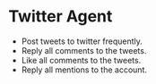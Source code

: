 # Twitter Agent
- Post tweets to twitter frequently.
- Reply all comments to the tweets.
- Like all comments to the tweets.
- Reply all mentions to the account.